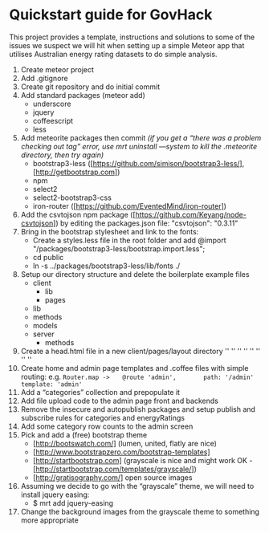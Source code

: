 # Quickstart guide for GovHack

This project provides a template, instructions and solutions to some of the issues we suspect we will hit when setting up a simple Meteor app that utilises Australian energy rating datasets to do simple analysis.

1. Create meteor project
2. Add .gitignore
3. Create git repository and do initial commit
3. Add standard packages (meteor add)
	- underscore
	- jquery
	- coffeescript
	- less
4. Add meteorite packages then commit _(if you get a “there was a problem checking out tag” error, use mrt uninstall —system to kill the .meteorite directory, then try again)_
	- bootstrap3-less ([https://github.com/simison/bootstrap3-less/], [http://getbootstrap.com])
	- npm
	- select2
	- select2-bootstrap3-css
	- iron-router ([https://github.com/EventedMind/iron-router])
5. Add the csvtojson npm package ([https://github.com/Keyang/node-csvtojson]) by editing the packages.json file: "csvtojson": "0.3.11"
6. Bring in the bootstrap stylesheet and link to the fonts:
	- Create a styles.less file in the root folder and add @import "/packages/bootstrap3-less/bootstrap.import.less";
	- cd public
	- ln -s ../packages/bootstrap3-less/lib/fonts ./
7. Setup our directory structure and delete the boilerplate example files
	- client
		- lib
		- pages
	- lib
	- methods
	- models
	- server
		- methods
8. Create a head.html file in a new client/pages/layout directory
'' <head>
	'' <title>GovHack</title>
	'' <meta name="viewport" content="width=device-width, initial-scale=1.0, maximum-scale=1.0, user-scalable=no">
'' </head>
'' 
'' <body>
'' <!-- empty body -->
'' </body>
9. Create home and admin page templates and .coffee files with simple routing: e.g.
`Router.map ->`
`	@route 'admin',`
`		path: '/admin'`
`		template: 'admin'`
10. Add a “categories” collection and prepopulate it
11. Add file upload code to the admin page front and backends
12. Remove the insecure and autopublish packages and setup publish and subscribe rules for categories and energyRatings
13. Add some category row counts to the admin screen
14. Pick and add a (free) bootstrap theme
	- [http://bootswatch.com/] (lumen, united, flatly are nice)
	- [http://www.bootstrapzero.com/bootstrap-templates]
	- [http://startbootstrap.com] (grayscale is nice and might work OK - [http://startbootstrap.com/templates/grayscale/])
	- [http://gratisography.com/] open source images
15. Assuming we decide to go with the “grayscale” theme, we will need to install jquery easing:
	- $ mrt add jquery-easing
16. Change the background images from the grayscale theme to something more appropriate